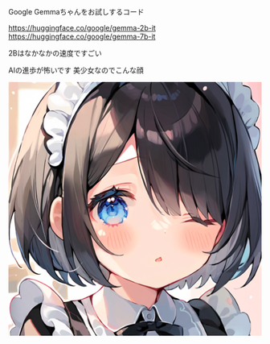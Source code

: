 
Google Gemmaちゃんをお試しするコード

https://huggingface.co/google/gemma-2b-it
https://huggingface.co/google/gemma-7b-it

2Bはなかなかの速度ですごい

AIの進歩が怖いです
美少女なのでこんな顔

![eyecatch](eyecatch.png)